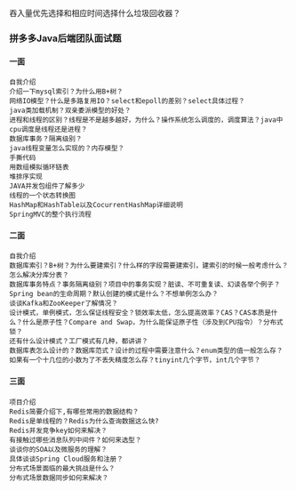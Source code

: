 

吞入量优先选择和相应时间选择什么垃圾回收器？

### 拼多多Java后端团队面试题

#### 一面
    自我介绍
    介绍一下mysql索引？为什么用B+树？
    网络IO模型？什么是多路复用IO？select和epoll的差别？select具体过程？
    java类加载机制？双亲委派模型的好处？
    进程和线程的区别？线程是不是越多越好，为什么？操作系统怎么调度的，调度算法？java中cpu调度是线程还是进程？
    数据库事务？隔离级别？
    java线程变量怎么实现的？内存模型？
    手撕代码
    用数组模拟循环链表
    堆排序实现
    JAVA并发包组件了解多少
    线程的一个状态转换图
    HashMap和HashTable以及CocurrentHashMap详细说明
    SpringMVC的整个执行流程
#### 二面
    自我介绍
    数据库索引？B+树？为什么要建索引？什么样的字段需要建索引，建索引的时候一般考虑什么？怎么解决分库分表？
    数据库事务特点？事务隔离级别？项目中的事务实现？脏读、不可重复读、幻读各举个例子？
    Spring bean的生命周期？默认创建的模式是什么？不想单例怎么办？
    谈谈Kafka和ZooKeeper了解情况？
    设计模式，单例模式，怎么保证线程安全？锁效率太低，怎么提高效率？CAS？CAS本质是什么？什么是原子性？Compare and Swap，为什么能保证原子性（涉及到CPU指令）？分布式锁？
    还有什么设计模式？工厂模式有几种，都讲讲？
    数据库表怎么设计的？数据库范式？设计的过程中需要注意什么？enum类型的值一般怎么存？如果有一个十几位的小数为了不丢失精度怎么存？tinyint几个字节，int几个字节？

#### 三面
    项目介绍
    Redis简要介绍下,有哪些常用的数据结构？
    Redis是单线程的？Redis为什么查询数据这么快?
    Redis并发竞争key如何来解决？
    有接触过哪些消息队列中间件？如何来选型？
    谈谈你的SOA以及微服务的理解？
    具体谈谈Spring Cloud服务和注册？
    分布式场景面临的最大挑战是什么？
    分布式场景数据同步如何来解决？